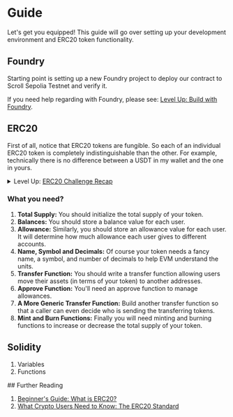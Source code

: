 # Guide

Let's get you equipped! This guide will go over setting up your development environment and ERC20 token functionality.

## Foundry

Starting point is setting up a new Foundry project to deploy our contract to Scroll Sepolia Testnet and verify it.

If you need help regarding with Foundry, please see: [Level Up: Build with Foundry](https://www.levelup.xyz/content/level-up-foundry).

## ERC20

First of all, notice that ERC20 tokens are fungible. So each of an individual ERC20 token is completely indistinguishable than the other. For example, technically there is no difference between a USDT in my wallet and the one in yours.

<details>
<summary>Level Up: <a href="https://www.levelup.xyz/challenges/ERC20">ERC20 Challenge Recap</a></summary>

```solidity
// SPDX-License-Identifier: MIT
pragma solidity ^0.8.24;

import "./ERC20.sol";

// Define your ERC20 token contract
contract MyToken is ERC20 {

    // Constructor that mints the initial supply to the deployer of the contract
    constructor(uint256 initialSupply) ERC20("MyToken", "MTK") {
        // Mint the initial supply of tokens to the deployer's address
    }

    // Function to mint new tokens to a specified address
    function mint(address to, uint256 amount) public {
        // Implement the mint function using the _mint internal function
    }

    // Function to burn tokens from a specified address
    function burn(address from, uint256 amount) public {
        // Implement the burn function using the _burn internal function
    }

    // Function to transfer tokens from the caller's address to a specified address
    function transfer(address to, uint256 amount) public override returns (bool) {
        // Implement the transfer function using the _transfer internal function
    }

    // Function to approve an address to spend a certain amount of tokens on behalf of the caller
    function approve(address spender, uint256 amount) public override returns (bool) {
        // Implement the approve function using the _approve internal function
    }

    // Function to transfer tokens from one address to another using an allowance
    function transferFrom(address from, address to, uint256 amount) public override returns (bool) {
        // Implement the transferFrom function using the _transfer and _approve internal functions
    }
}
```

</details>

### What you need?

1. **Total Supply:** You should initialize the total supply of your token.
2. **Balances:** You should store a balance value for each user.
3. **Allowance:** Similarly, you should store an allowance value for each user. It will determine how much allowance each user gives to different accounts.
4. **Name, Symbol and Decimals:** Of course your token needs a fancy name, a symbol, and number of decimals to help EVM understand the units.
5. **Transfer Function:** You should write a transfer function allowing users move their assets (in terms of your token) to another addresses.
6. **Approve Function:** You'll need an approve function to manage allowances.
7. **A More Generic Transfer Function:** Build another transfer function so that a caller can even decide who is sending the transferring tokens.
8. **Mint and Burn Functions:** Finally you will need minting and burning functions to increase or decrease the total supply of your token.

## Solidity

1. Variables
2. Functions

## Further Reading

1. [Beginner's Guide: What is ERC20?](https://www.blockchain-council.org/ethereum/beginners-guide-what-is-erc20/)
2. [What Crypto Users Need to Know: The ERC20 Standard](https://www.investopedia.com/tech/why-crypto-users-need-know-about-erc20-token-standard/)
